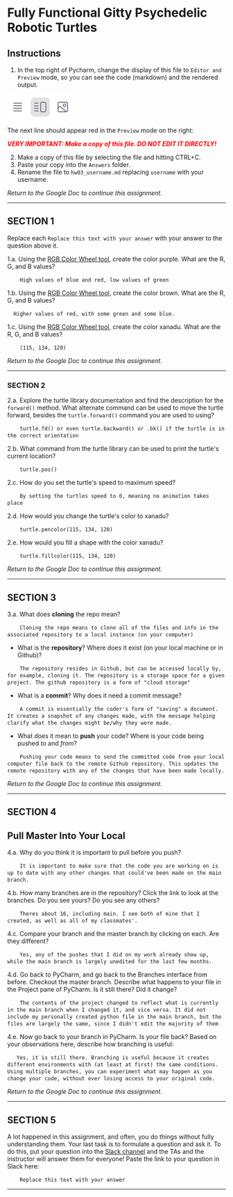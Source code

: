 # Fully Functional Gitty Psychedelic Robotic Turtles

## Instructions

1. In the top right of Pycharm, change the display of this file to 
   `Editor and Preview` mode, so you can see the code (markdown) and the rendered output. 

![Screenshot of "Editor and Preview" mode](split_mode_markdown.png)

The next line should appear red in the `Preview` mode on the right:

**_<span style="color:red">
    VERY IMPORTANT: Make a copy of this file. DO NOT EDIT IT DIRECTLY!
</span>_**

2. Make a copy of this file by selecting the file and hitting CTRL+C. 
3. Paste your copy into the `Answers` folder.
4. Rename the file to `hw03_username.md` replacing `username` with your username.

_Return to the Google Doc to continue this assignment._

---

## SECTION 1

Replace each `Replace this text with your answer` with your answer to the question above it.

1.a. Using the [RGB Color Wheel tool](https://colorspire.com/rgb-color-wheel/), create the color purple. 
     What are the R, G, and B values?

```
    High values of blue and red, low values of green
```

1.b. Using the [RGB Color Wheel tool](https://colorspire.com/rgb-color-wheel/), create the color brown. 
     What are the R, G, and B values? 

```
  Higher values of red, with some green and some blue. 
```

1.c. Using the [RGB Color Wheel tool](https://colorspire.com/rgb-color-wheel/), create the color xanadu. 
     What are the R, G, and B values?

```
    (115, 134, 120)
```

_Return to the Google Doc to continue this assignment._

---

### SECTION 2

2.a. Explore the turtle library documentation and find the description for the 
     `forward()` method. What alternate command can be used to move the turtle forward, 
     besides the `turtle.forward()` command you are used to using?

```
    turtle.fd() or even turtle.backward() or .bk() if the turtle is in the correct orientation
```

2.b. What command from the turtle library can be used to print the turtle's current 
   location?
   
```
    turtle.pos()
```

2.c. How do you set the turtle's speed to maximum speed?
   
```
    By setting the turtles speed to 0, meaning no animation takes place
```

2.d. How would you change the turtle's color to xanadu? 

```
    turtle.pencolor(115, 134, 120)
```

2.e. How would you fill a shape with the color xanadu?

```
    turtle.fillcolor(115, 134, 120)
```

_Return to the Google Doc to continue this assignment._

---

## SECTION 3

3.a. What does **cloning** the repo mean?

```
    Cloning the repo means to clone all of the files and info in the associated repository to a local instance (on your computer)
```


- What is the **repository**? Where does it exist (on your local machine or in Github)?

```
    The repository resides in Github, but can be accessed locally by, for example, cloning it. The repository is a storage space for a given project. The github repository is a form of "cloud storage"
```


- What is a **commit**? Why does it need a commit message?

```
    A commit is essentially the coder's form of "saving" a document. It creates a snapshot of any changes made, with the message helping clarify what the changes might be/why they were made.
```


- What does it mean to **push** your code? Where is your code being pushed _to_ and _from_?

```
    Pushing your code means to send the committed code from your local computer file back to the remote Github repository. This updates the remote repository with any of the changes that have been made locally. 
```

_Return to the Google Doc to continue this assignment._

---

## SECTION 4

## Pull Master Into Your Local

4.a. Why do you think it is important to pull before you push?

```
    It is important to make sure that the code you are working on is up to date with any other changes that could've been made on the main branch. 
```

4.b. How many branches are in the repository?
     Click the link to look at the branches. Do you see yours? Do you see any others? 

```
    Theres about 16, including main. I see both of mine that I created, as well as all of my classmates'.
```


4.c. Compare your branch and the master branch by clicking on each. Are they different?

```
    Yes, any of the pushes that I did on my work already show up, while the main branch is largely unedited for the last few months. 
```


4.d. Go back to PyCharm, and go back to the Branches interface from before. Checkout the 
     master branch. Describe what happens to your file in the Project pane of PyCharm. Is it still 
     there? Did it change?

```
    The contents of the project changed to reflect what is currently in the main branch when I changed it, and vice versa. It did not include my personally created python file in the main branch, but the files are largely the same, since I didn't edit the majority of them
```


4.e. Now go back to your branch in PyCharm. Is your file back? Based on your observations
     here, describe how branching is useful:

```
   Yes, it is still there. Branching is useful because it creates different environments with (at least at first) the same conditions. Using multiple branches, you can experiment what may happen as you change your code, without ever losing access to your original code.
```

_Return to the Google Doc to continue this assignment._

---

## SECTION 5

A lot happened in this assignment, and often, you do things without fully understanding them. Your last task is to 
formulate a question and ask it. To do this, put your question into the [Slack channel](https://bereacs.slack.com/archives/C3QACGH8R) and the TAs and the 
instructor will answer them for everyone! Paste the link to your question in Slack here:

```
    Replace this text with your answer
```

---